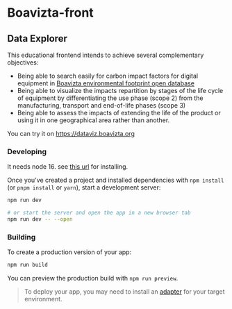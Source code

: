 # Boavizta-front

## Data Explorer

This educational frontend intends to achieve several complementary objectives:
- Being able to search easily for carbon impact factors for digital equipment in [Boavizta environmental footprint open database](https://github.com/Boavizta/environmental-footprint-data)
- Being able to visualize the impacts repartition by stages of the life cycle of equipment by differentiating the use phase (scope 2) from the manufacturing, transport and end-of-life phases (scope 3)
- Being able to assess the impacts of extending the life of the product or using it in one geographical area rather than another.

You can try it on https://dataviz.boavizta.org

### Developing

It needs node 16. see [this url](https://github.com/nodesource/distributions/blob/master/README.md) for installing.

Once you've created a project and installed dependencies with `npm install` (or `pnpm install` or `yarn`), start a development server:

```bash
npm run dev

# or start the server and open the app in a new browser tab
npm run dev -- --open
```

### Building

To create a production version of your app:

```bash
npm run build
```

You can preview the production build with `npm run preview`.

> To deploy your app, you may need to install an [adapter](https://kit.svelte.dev/docs/adapters) for your target environment.
